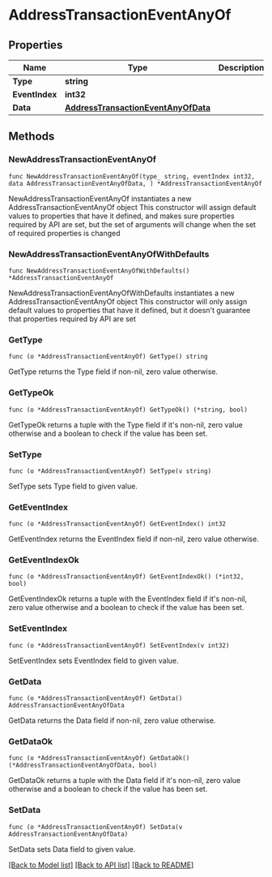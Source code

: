 # AddressTransactionEventAnyOf

## Properties

Name | Type | Description | Notes
------------ | ------------- | ------------- | -------------
**Type** | **string** |  | 
**EventIndex** | **int32** |  | 
**Data** | [**AddressTransactionEventAnyOfData**](AddressTransactionEventAnyOfData.md) |  | 

## Methods

### NewAddressTransactionEventAnyOf

`func NewAddressTransactionEventAnyOf(type_ string, eventIndex int32, data AddressTransactionEventAnyOfData, ) *AddressTransactionEventAnyOf`

NewAddressTransactionEventAnyOf instantiates a new AddressTransactionEventAnyOf object
This constructor will assign default values to properties that have it defined,
and makes sure properties required by API are set, but the set of arguments
will change when the set of required properties is changed

### NewAddressTransactionEventAnyOfWithDefaults

`func NewAddressTransactionEventAnyOfWithDefaults() *AddressTransactionEventAnyOf`

NewAddressTransactionEventAnyOfWithDefaults instantiates a new AddressTransactionEventAnyOf object
This constructor will only assign default values to properties that have it defined,
but it doesn't guarantee that properties required by API are set

### GetType

`func (o *AddressTransactionEventAnyOf) GetType() string`

GetType returns the Type field if non-nil, zero value otherwise.

### GetTypeOk

`func (o *AddressTransactionEventAnyOf) GetTypeOk() (*string, bool)`

GetTypeOk returns a tuple with the Type field if it's non-nil, zero value otherwise
and a boolean to check if the value has been set.

### SetType

`func (o *AddressTransactionEventAnyOf) SetType(v string)`

SetType sets Type field to given value.


### GetEventIndex

`func (o *AddressTransactionEventAnyOf) GetEventIndex() int32`

GetEventIndex returns the EventIndex field if non-nil, zero value otherwise.

### GetEventIndexOk

`func (o *AddressTransactionEventAnyOf) GetEventIndexOk() (*int32, bool)`

GetEventIndexOk returns a tuple with the EventIndex field if it's non-nil, zero value otherwise
and a boolean to check if the value has been set.

### SetEventIndex

`func (o *AddressTransactionEventAnyOf) SetEventIndex(v int32)`

SetEventIndex sets EventIndex field to given value.


### GetData

`func (o *AddressTransactionEventAnyOf) GetData() AddressTransactionEventAnyOfData`

GetData returns the Data field if non-nil, zero value otherwise.

### GetDataOk

`func (o *AddressTransactionEventAnyOf) GetDataOk() (*AddressTransactionEventAnyOfData, bool)`

GetDataOk returns a tuple with the Data field if it's non-nil, zero value otherwise
and a boolean to check if the value has been set.

### SetData

`func (o *AddressTransactionEventAnyOf) SetData(v AddressTransactionEventAnyOfData)`

SetData sets Data field to given value.



[[Back to Model list]](../README.md#documentation-for-models) [[Back to API list]](../README.md#documentation-for-api-endpoints) [[Back to README]](../README.md)


